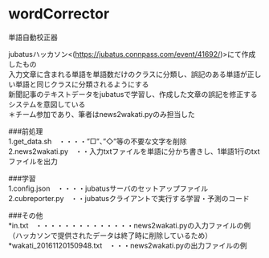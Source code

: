 # wordCorrector  
単語自動校正器  

jubatusハッカソン<(https://jubatus.connpass.com/event/41692/)>にて作成したもの  
入力文章に含まれる単語を単語数だけのクラスに分類し、誤記のある単語が正しい単語と同じクラスに分類されるようにする  
新聞記事のテキストデータをjubatusで学習し、作成した文章の誤記を修正するシステムを意図している  
＊チーム参加であり、筆者はnews2wakati.pyのみ担当した

###前処理  
1.get_data.sh　・・・・”□”、”◇”等の不要な文字を削除  
2.news2wakati.py　・・入力txtファイルを単語に分かち書きし、1単語1行のtxtファイルを出力  

###学習  
1.config.json　・・・・jubatusサーバのセットアップファイル  
2.cubreporter.py　・・jubatusクライアントで実行する学習・予測のコード  

###その他  
*in.txt　・・・・・・・・・・・・・・news2wakati.pyの入力ファイルの例（ハッカソンで提供されたデータは終了時に削除しているため）  
*wakati_20161120150948.txt　・・・news2wakati.pyの出力ファイルの例  
